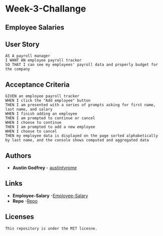 # Week-3-Challange

## Employee Salaries

## User Story

```
AS A payroll manager
I WANT AN employee payroll tracker
SO THAT I can see my employees' payroll data and properly budget for the company

```

## Acceptance Criteria

```
GIVEN an employee payroll tracker
WHEN I click the "Add employee" button
THEN I am presented with a series of prompts asking for first name, last name, and salary
WHEN I finish adding an employee
THEN I am prompted to continue or cancel
WHEN I choose to continue
THEN I am prompted to add a new employee
WHEN I choose to cancel
THEN my employee data is displayed on the page sorted alphabetically by last name, and the console shows computed and aggregated data

```
## Authors


* **Austin Godfrey** - [austintyrome](https://github.com/austintyrome)


## Links
* **Employee-Salary** -[Employee-Salary](https://austintyrome.github.io/employee-salary/)
* **Repo** -[Repo](https://github.com/austintyrome/employee-salary)

## Licenses

```
This repository is under the MIT licesne.
```
